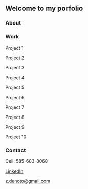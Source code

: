 ## Welcome to my porfolio



### About



### Work

Project 1

Project 2

Project 3

Project 4

Project 5

Project 6

Project 7

Project 8

Project 9

Project 10


### Contact

Cell: 585-683-8068

[LinkedIn](https://www.linkedin.com/in/zachary-denoto/)

<z.denoto@gmail.com>

